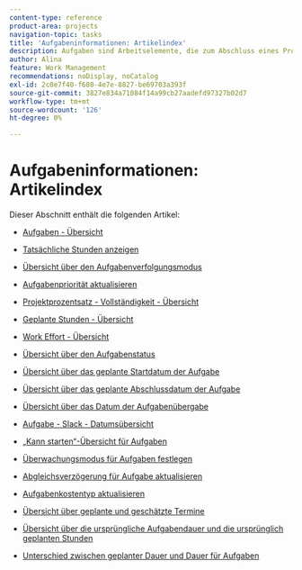 ```yaml
---
content-type: reference
product-area: projects
navigation-topic: tasks
title: 'Aufgabeninformationen: Artikelindex'
description: Aufgaben sind Arbeitselemente, die zum Abschluss eines Projekts in Adobe Workfront beitragen. Informationen zu Aufgabeninformationen finden Sie in den folgenden Artikeln.
author: Alina
feature: Work Management
recommendations: noDisplay, noCatalog
exl-id: 2c0e7f40-f680-4e7e-8827-be69703a393f
source-git-commit: 3827e834a71084f14a99cb27aadefd97327b02d7
workflow-type: tm+mt
source-wordcount: '126'
ht-degree: 0%

---
```


# Aufgabeninformationen: Artikelindex

<!-- Audited: 5/2025 -->

Dieser Abschnitt enthält die folgenden Artikel:

* [Aufgaben - Übersicht](../../../manage-work/tasks/task-information/tasks-overview.md)
* [Tatsächliche Stunden anzeigen](../../../manage-work/tasks/task-information/actual-hours.md)
* [Übersicht über den Aufgabenverfolgungsmodus](../../../manage-work/tasks/task-information/task-tracking-mode.md)
* [Aufgabenpriorität aktualisieren](../../../manage-work/tasks/task-information/task-priority.md)
* [Projektprozentsatz - Vollständigkeit - Übersicht](../../../manage-work/tasks/task-information/project-percent-complete.md)
* [Geplante Stunden - Übersicht](../../../manage-work/tasks/task-information/planned-hours.md)
* [Work Effort - Übersicht](../../../manage-work/tasks/task-information/work-effort.md)
* [Übersicht über den Aufgabenstatus](../../../manage-work/tasks/task-information/task-progress-status.md)
* [Übersicht über das geplante Startdatum der Aufgabe](../../../manage-work/tasks/task-information/task-planned-start-date.md)
* [Übersicht über das geplante Abschlussdatum der Aufgabe](../../../manage-work/tasks/task-information/task-planned-completion-date.md)
* [Übersicht über das Datum der Aufgabenübergabe](../../../manage-work/tasks/task-information/handoff-task-date.md)
* [Aufgabe - Slack - Datumsübersicht](../../../manage-work/tasks/task-information/task-slack-date.md)
* [&#x200B; „Kann starten“-Übersicht für Aufgaben](../../../manage-work/tasks/task-information/can-start-task-overview.md)
* [Überwachungsmodus für Aufgaben festlegen](../../../manage-work/tasks/task-information/set-tracking-mode-for-tasks.md)
* [Abgleichsverzögerung für Aufgabe aktualisieren](../../../manage-work/tasks/task-information/task-leveling-delay.md)
* [Aufgabenkostentyp aktualisieren](../../../manage-work/tasks/task-information/update-task-cost-type.md)
* [Übersicht über geplante und geschätzte Termine](../../../manage-work/tasks/task-information/differentiate-projected-estimated-dates.md)
* [Übersicht über die ursprüngliche Aufgabendauer und die ursprünglich geplanten Stunden](../../../manage-work/tasks/task-information/task-original-duration-and-original-planned-hours.md)
* [Unterschied zwischen geplanter Dauer und Dauer für Aufgaben](../../../manage-work/tasks/task-information/planned-duration-vs-duration-for-tasks.md)

  <!--
  <li><a href="../../../manage-work/tasks/task-information/project-task-issue-dates.md">Overview of project, task, and issue dates</a> </li>
  -->
